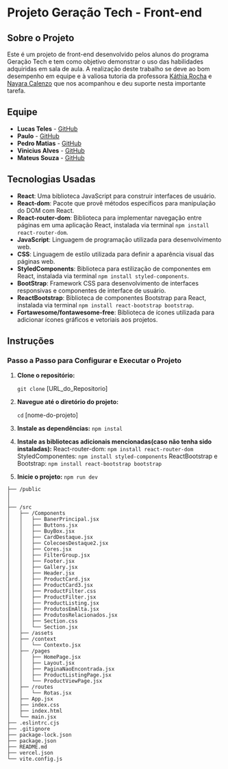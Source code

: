 # Projeto Geração Tech - Front-end

## Sobre o Projeto

Este é um projeto de front-end desenvolvido pelos alunos do programa Geração Tech e tem como objetivo demonstrar o uso das habilidades adquiridas em sala de aula. A realização deste trabalho se deve ao bom desempenho em equipe e à valiosa tutoria da professora [Káthia Rocha](https://github.com/techcomkathia) e [Nayara Calenzo](#) que nos acompanhou e deu suporte nesta importante tarefa.

## Equipe

- **Lucas Teles** - [GitHub](https://github.com/magicianLucas)
- **Paulo** - [GitHub](https://github.com/paulomtx)
- **Pedro Matias** - [GitHub](https://github.com/PedroMatias1998)
- **Vinicius Alves** - [GitHub](https://github.com/Vicore123)
- **Mateus Souza** - [GitHub](https://github.com/MattSouza14)

## Tecnologias Usadas

- **React**: Uma biblioteca JavaScript para construir interfaces de usuário.
- **React-dom**: Pacote que provê métodos específicos para manipulação do DOM com React.
- **React-router-dom**: Biblioteca para implementar navegação entre páginas em uma aplicação React, instalada via terminal `npm install react-router-dom`.
- **JavaScript**: Linguagem de programação utilizada para desenvolvimento web.
- **CSS**: Linguagem de estilo utilizada para definir a aparência visual das páginas web.
- **StyledComponents**: Biblioteca para estilização de componentes em React, instalada via terminal `npm install styled-components`.
- **BootStrap**: Framework CSS para desenvolvimento de interfaces responsivas e componentes de interface de usuário.
- **ReactBootstrap**: Biblioteca de componentes Bootstrap para React, instalada via terminal `npm install react-bootstrap bootstrap`.
- **Fortawesome/fontawesome-free**: Biblioteca de ícones utilizada para adicionar ícones gráficos e vetoriais aos projetos.

## Instruções

### Passo a Passo para Configurar e Executar o Projeto

1. **Clone o repositório:**
   
   `git clone` [URL_do_Repositorio]

2. **Navegue até o diretório do projeto:**

    `cd` [nome-do-projeto]

3. **Instale as dependências:**
    `npm instal`

4. **Instale as bibliotecas adicionais mencionadas(caso não tenha sido instaladas):**
    React-router-dom:
    `npm install react-router-dom`
    StyledComponentes:
    `npm install styled-components`
    ReactBootstrap e Bootstrap:
    `npm install react-bootstrap bootstrap`

5. **Inicie o projeto:**
    `npm run dev`

```
├── /public
│   
│   
├── /src
│   ├── /Components
│   │   ├── BanerPrincipal.jsx
│   │   ├── Buttons.jsx
│   │   ├── BuyBox.jsx
│   │   ├── CardDestaque.jsx
│   │   ├── ColecoesDestaque2.jsx
│   │   ├── Cores.jsx
│   │   ├── FilterGroup.jsx
│   │   ├── Footer.jsx
│   │   ├── Gallery.jsx
│   │   ├── Header.jsx
│   │   ├── ProductCard.jsx
│   │   ├── ProductCard3.jsx
│   │   ├── ProductFilter.css
│   │   ├── ProductFilter.jsx
│   │   ├── ProductListing.jsx
│   │   ├── ProdutosEmAlta.jsx
│   │   ├── ProdutosRelacionados.jsx
│   │   ├── Section.css
│   │   └── Section.jsx
│   ├── /assets
│   ├── /context
│   │   └── Contexto.jsx
│   ├── /pages
│   │   ├── HomePage.jsx
│   │   ├── Layout.jsx
│   │   ├── PaginaNaoEncontrada.jsx
│   │   ├── ProductListingPage.jsx
│   │   └── ProductViewPage.jsx
│   ├── /routes
│   │   └── Rotas.jsx
│   ├── App.jsx
│   ├── index.css
│   ├── index.html
│   └── main.jsx
├── .eslintrc.cjs
├── .gitignore
├── package-lock.json
├── package.json
├── README.md
├── vercel.json
└── vite.config.js
```



